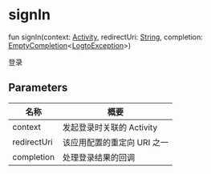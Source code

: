 # signIn


fun signIn(context: [Activity](https://developer.android.com/reference/kotlin/android/app/Activity.html), redirectUri: [String](https://kotlinlang.org/api/latest/jvm/stdlib/kotlin/-string/index.html), completion: [EmptyCompletion](../../io.logto.sdk.android.completion/-empty-completion/index.md)&lt;[LogtoException](../../io.logto.sdk.android.exception/-logto-exception/index.md)&gt;)

登录

## Parameters


| 名称 | 概要 |
|---|---|
| context | 发起登录时关联的 Activity |
| redirectUri | 该应用配置的重定向 URI 之一 |
| completion | 处理登录结果的回调 |

